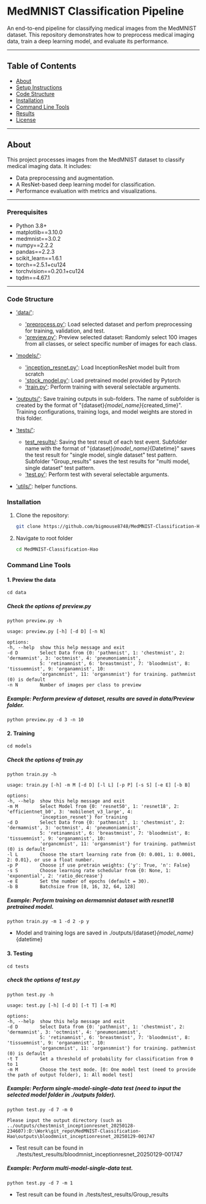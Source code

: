 # MedMNIST Classification Pipeline

An end-to-end pipeline for classifying medical images from the MedMNIST dataset. This repository demonstrates how to preprocess medical imaging data, train a deep learning model, and evaluate its performance.

---

## Table of Contents
- [About](#about)
- [Setup Instructions](#setup-instructions)
- [Code Structure](#code-structure)
- [Installation](#installation)
- [Command Line Tools](#command-line-tools)
- [Results](#results)
- [License](#license)

---

## About

This project processes images from the MedMNIST dataset to classify medical imaging data. It includes:
- Data preprocessing and augmentation.
- A ResNet-based deep learning model for classification.
- Performance evaluation with metrics and visualizations.

---
### Prerequisites
- Python 3.8+
- matplotlib==3.10.0
- medmnist==3.0.2
- numpy==2.2.2
- pandas==2.2.3
- scikit_learn==1.6.1
- torch==2.5.1+cu124
- torchvision==0.20.1+cu124
- tqdm==4.67.1
---
### Code Structure
* ['data/'](data/):
    * ['preprocess.py'](data/preprocess.py): Load selected dataset and perfom preprocessing for training, validation, and test.
    * ['preview.py'](data/preview.py): Preview selected dataset: Randomly select 100 images from all classes, or select specific number of images for each class.

* ['models/'](models/):
    * ['inception_resnet.py'](models/inception_resnet.py): Load InceptionResNet model built from scratch
    * ['stock_model.py'](models/stock_model.py): Load pretrained model provided by Pytorch
    * ['train.py'](models/train.py): Perform training with several selectable arguments.

* ['outputs/'](outputs/): Save training outputs in sub-folders. The   name of subfolder is created by the format of "{dataset}_{model_name}_{created_time}". Training configurations, training logs, and model weights are stored in this folder.

* ['tests/'](tests/):
    * [test_results/](tests/test_results/): Saving the test result of each test event. Subfolder name with the format of "{dataset}_{model_name}_{Datetime}" saves the test result for "single model, single dataset" test pattern. Subfolder "Group_results" saves the test results for "multi model, single dataset" test pattern. 
    * ['test.py'](tests/test.py): Perform test with several selectable arguments.
* ['utils/'](utils/utils.py): helper functions.

### Installation
1. Clone the repository:
   ```bash
   git clone https://github.com/bigmouse8748/MedMNIST-Classification-Hao.git

2. Navigate to root folder
   ```bash
   cd MedMNIST-Classification-Hao
### Command Line Tools
#### 1. Preview the data
    cd data
##### Check the options of preview.py
    python preview.py -h
    
    usage: preview.py [-h] [-d D] [-n N]

    options:
    -h, --help  show this help message and exit
    -d D        Select Data from {0: 'pathmnist', 1: 'chestmnist', 2: 'dermamnist', 3: 'octmnist', 4: 'pneumoniamnist',
                5: 'retinamnist', 6: 'breastmnist', 7: 'bloodmnist', 8: 'tissuemnist', 9: 'organamnist', 10:
                'organcmnist', 11: 'organsmnist'} for training. pathmnist (0) is default
    -n N        Number of images per class to preview

##### Example: Perform preview of dataset, results are saved in data/Preview folder.
    python preview.py -d 3 -n 10

#### 2. Training
    cd models
##### Check the options of train.py
    python train.py -h

    usage: train.py [-h] -m M [-d D] [-l L] [-p P] [-s S] [-e E] [-b B]

    options:
    -h, --help  show this help message and exit
    -m M        Select Model from {0: 'resnet50', 1: 'resnet18', 2: 'efficientnet_b0', 3: 'mobilenet_v3_large', 4:
                'inception_resnet'} for training
    -d D        Select Data from {0: 'pathmnist', 1: 'chestmnist', 2: 'dermamnist', 3: 'octmnist', 4: 'pneumoniamnist',
                5: 'retinamnist', 6: 'breastmnist', 7: 'bloodmnist', 8: 'tissuemnist', 9: 'organamnist', 10:
                'organcmnist', 11: 'organsmnist'} for training. pathmnist (0) is default
    -l L        Choose the start learning rate from {0: 0.001, 1: 0.0001, 2: 0.01}, or use a float number.
    -p P        Choose if use pretrain weights: {'y': True, 'n': False}
    -s S        Choose learning rate schedular from {0: None, 1: 'exponential', 2: 'ratio_decrease'}
    -e E        Set the number of epochs (default = 30).
    -b B        Batchsize from [8, 16, 32, 64, 128]

##### Example: Perform training on dermamnist dataset with resnet18 pretrained model.
    python train.py -m 1 -d 2 -p y

* Model and training logs are saved in ./outputs/{dataset}_{model_name}_{datetime}

#### 3. Testing
    cd tests
##### check the options of test.py
    python test.py -h

    usage: test.py [-h] [-d D] [-t T] [-m M]

    options:
    -h, --help  show this help message and exit
    -d D        Select Data from {0: 'pathmnist', 1: 'chestmnist', 2: 'dermamnist', 3: 'octmnist', 4: 'pneumoniamnist',
                5: 'retinamnist', 6: 'breastmnist', 7: 'bloodmnist', 8: 'tissuemnist', 9: 'organamnist', 10:
                'organcmnist', 11: 'organsmnist'} for training. pathmnist (0) is default
    -t T        Set a threshold of probability for classification from 0 to 1
    -m M        Choose the test mode. [0: One model test (need to provide the path of output folder), 1: All model test]

##### Example: Perform single-model-single-data test (need to input the selected model folder in ./outputs folder).
    python test.py -d 7 -m 0

    Please input the output directory (such as ../outputs/chestmnist_inceptionresnet_20250128-234607):D:\Work\git_repo\MedMNIST-Classification-Hao\outputs\bloodmnist_inceptionresnet_20250129-001747
    
* Test result can be found in ./tests/test_results/bloodmnist_inceptionresnet_20250129-001747

##### Example: Perform multi-model-single-data test.
    python test.py -d 7 -m 1

* Test result can be found in ./tests/test_results/Group_results